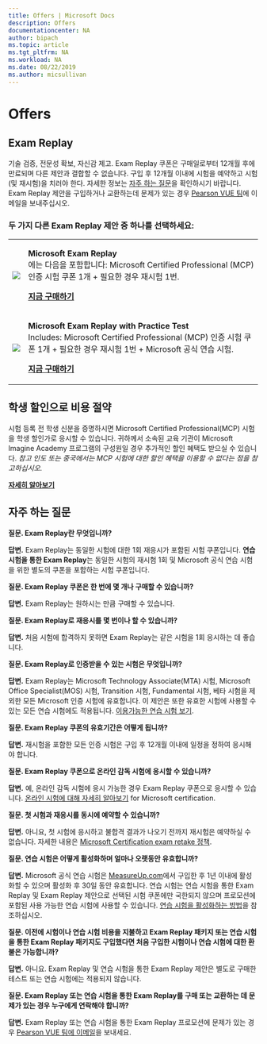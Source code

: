 ```yaml
---
title: Offers | Microsoft Docs
description: Offers 
documentationcenter: NA 
author: bipach
ms.topic: article
ms.tgt_pltfrm: NA
ms.workload: NA
ms.date: 08/22/2019
ms.author: micsullivan
---
```

# Offers

## Exam Replay

기술 검증, 전문성 확보, 자신감 제고. Exam Replay 쿠폰은 구매일로부터 12개월 후에 만료되며 다른 제안과 결합할 수 없습니다. 구입 후 12개월 이내에 시험을 예약하고 시험(및 재시험)을 치러야 한다. 자세한 정보는 [자주 하는 질문](#frequently-asked-questions)을 확인하시기 바랍니다. Exam Replay 제안을 구입하거나 교환하는데 문제가 있는 경우 [Pearson VUE 팀](mailto:mindhub@pearson.com)에 이메일을 보내주십시오.

### 두 가지 다른 Exam Replay 제안 중 하나를 선택하세요:

<div>
    <table border="0">
        <tr>
            <td>
                <img src="images/exam-replay-thumbnail.png">
            </td>
            <td>                
                <p><strong>Microsoft Exam Replay</strong><br/>에는 다음을 포함합니다: Microsoft Certified Professional (MCP) 인증 시험 쿠폰 1개 + 필요한 경우 재시험 1번.</p>
                <p><a href=”https://us.mindhub.com/p/Microsoft-Exam-Replay?utm_source=msftmarketing&utm_medium=msft_offers&utm_campaign=ExamReplayFY20&utm_term=ERFY20&utm_content=weblink3”><strong>지금 구매하기</strong></a></p>
            </td>
        </tr>
        <tr>
            <td>
                <img src="images/exam-replay-with-practice-test-thumbnail.png">
            </td>
            <td>
               <p><strong>Microsoft Exam Replay with Practice Test</strong><br/>Includes: Microsoft Certified Professional (MCP) 인증 시험 쿠폰 1개 + 필요한 경우 재시험 1번 + Microsoft 공식 연습 시험.</p>
               <p><a href=”https://us.mindhub.com/p/Microsoft-Exam-Replay-PT?utm_source=msftmarketing&utm_medium=msft_offers&utm_campaign=ExamReplayFY20&utm_term=ERFY20&utm_content=weblink”><strong>지금 구매하기</strong></a></p>
            </td>
        </tr>
    </table>
</div>


## 학생 할인으로 비용 절약
시험 등록 전 학생 신분을 증명하시면 Microsoft Certified Professional(MCP) 시험을 학생 할인가로 응시할 수 있습니다. 귀하께서 소속된 교육 기관이 Microsoft Imagine Academy 프로그램의 구성원일 경우 추가적인 할인 혜택도 받으실 수 있습니다. *참고 인도 또는 중국에서는 MCP 시험에 대한 할인 혜택을 이용할 수 없다는 점을 참고하십시오.*

[**자세히 알아보기**](/learn/certifications/certification-exam-policies)

## 자주 하는 질문

**질문. Exam Replay란 무엇입니까?**

**답변.** Exam Replay는 동일한 시험에 대한 1회 재응시가 포함된 시험 쿠폰입니다. **연습 시험을 통한 Exam Replay**는 동일한 시험의 재시험 1회 및 Microsoft 공식 연습 시험을 위한 별도의 쿠폰을 포함하는 시험 쿠폰입니다.

**질문. Exam Replay 쿠폰은 한 번에 몇 개나 구매할 수 있습니까?**

**답변.** Exam Replay는 원하시는 만큼 구매할 수 있습니다.

**질문. Exam Replay로 재응시를 몇 번이나 할 수 있습니까?**

**답변.** 처음 시험에 합격하지 못하면 Exam Replay는 같은 시험을 1회 응시하는 데 좋습니다.

**질문. Exam Replay로 인증받을 수 있는 시험은 무엇입니까?**

**답변.** Exam Replay는 Microsoft Technology Associate(MTA) 시험, Microsoft Office Specialist(MOS) 시험, Transition 시험, Fundamental 시험, 베타 시험을 제외한 모든 Microsoft 인증 시험에 유효합니다. 이 제안은 또한 유효한 시험에 사용할 수 있는 모든 연습 시험에도 적용됩니다. [이용가능한 연습 시험 보기](https://us.mindhub.com/microsoft-practice-tests).

**질문. Exam Replay 쿠폰의 유효기간은 어떻게 됩니까?**

**답변.** 재시험을 포함한 모든 인증 시험은 구입 후 12개월 이내에 일정을 정하여 응시해야 합니다.

**질문. Exam Replay 쿠폰으로 온라인 감독 시험에 응시할 수 있습니까?**

**답변.** 예, 온라인 감독 시험에 응시 가능한 경우 Exam Replay 쿠폰으로 응시할 수 있습니다. [온라인 시험에 대해 자세히 알아보기](/learn/certifications/online-exams) for Microsoft certification.

**질문. 첫 시험과 재응시를 동시에 예약할 수 있습니까?**

**답변.** 아니요, 첫 시험에 응시하고 불합격 결과가 나오기 전까지 재시험은 예약하실 수 없습니다. 자세한 내용은 [Microsoft Certification exam retake 정책](/learn/certifications/certification-exam-policies#exam-retake-policy).

**질문. 연습 시험은 어떻게 활성화하며 얼마나 오랫동안 유효합니까?**

**답변.** Microsoft 공식 연습 시험은 [MeasureUp.com](https://www.measureup.com/)에서 구입한 후 1년 이내에 활성화할 수 있으며 활성화 후 30일 동안 유효합니다. 연습 시험는 연습 시험을 통한 Exam Replay 및 Exam Replay 제안으로 선택된 시험 쿠폰에만 국한되지 않으며 프로모션에 포함된 사용 가능한 연습 시험에 사용할 수 있습니다. [연습 시험을 활성화하는 방법](https://home.pearsonvue.com/microsoft/practicetests)을 참조하십시오.

**질문. 이전에 시험이나 연습 시험 비용을 지불하고 Exam Replay 패키지 또는 연습 시험을 통한 Exam Replay 패키지도 구입했다면 처음 구입한 시험이나 연습 시험에 대한 환불은 가능합니까?**

**답변.** 아니요. Exam Replay 및 연습 시험을 통한 Exam Replay 제안은 별도로 구매한 테스트 또는 연습 시험에는 적용되지 않습니다.

**질문. Exam Replay 또는 연습 시험을 통한 Exam Replay를 구매 또는 교환하는 데 문제가 있는 경우 누구에게 연락해야 합니까?**

**답변.** Exam Replay 또는 연습 시험을 통한 Exam Replay 프로모션에 문제가 있는 경우 [Pearson VUE 팀에 이메일](mailto:mindhub@pearson.com)을 보내세요.




